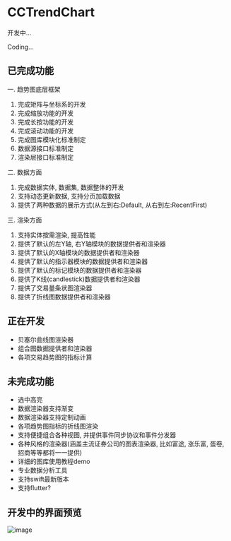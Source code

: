 # CCTrendChart 


开发中...

Coding...


## 已完成功能

一. 趋势图底层框架

1. 完成矩阵与坐标系的开发
2. 完成缩放功能的开发
3. 完成长按功能的开发
4. 完成滚动功能的开发
5. 完成图库模块化标准制定
6. 数据源接口标准制定
7. 渲染层接口标准制定


二. 数据方面

1. 完成数据实体, 数据集, 数据整体的开发
2. 支持动态更新数据, 支持分页加载数据
3. 提供了两种数据的展示方式(从左到右:Default, 从右到左:RecentFirst)

三. 渲染方面

1. 支持实体按需渲染, 提高性能 
2. 提供了默认的左Y轴, 右Y轴模块的数据提供者和渲染器
3. 提供了默认的X轴模块的数据提供者和渲染器
4. 提供了默认的指示器模块的数据提供者和渲染器
5. 提供了默认的标记模块的数据提供者和渲染器
6. 提供了K线(candlestick)数据提供者和渲染器
7. 提供了交易量条状图渲染器
8. 提供了折线图数据提供者和渲染器

## 正在开发

* 贝塞尔曲线图渲染器
* 组合图数据提供者和渲染器
* 各项交易趋势图的指标计算

## 未完成功能

* 选中高亮
* 数据渲染器支持渐变
* 数据渲染器支持定制动画
* 各项趋势图指标的折线图渲染
* 支持便捷组合各种视图, 并提供事件同步协议和事件分发器
* 各种风格的渲染器(涵盖主流证券公司的图表渲染器, 比如富途, 涨乐富, 蛋卷, 招商等等都将一一提供)
* 详细的图库使用教程demo
* 专业数据分析工具
* 支持swift最新版本
* 支持flutter?

## 开发中的界面预览

![image](https://github.com/cocos543/CCTrendCharts/blob/dev/IMG_7755.jpg)
